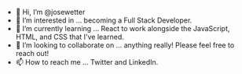 - 👋 Hi, I’m @josewetter
- 👀 I’m interested in ... becoming a Full Stack Developer.
- 🌱 I’m currently learning ... React to work alongside the JavaScript, HTML, and CSS that I've learned.
- 💞️ I’m looking to collaborate on ... anything really! Please feel free to reach out!
- 📫 How to reach me ... Twitter and LinkedIn.

<!---
josewetter/josewetter is a ✨ special ✨ repository because its `README.md` (this file) appears on your GitHub profile.
You can click the Preview link to take a look at your changes.
--->
